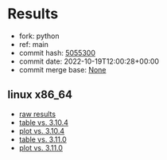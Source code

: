 # Results

- fork: python
- ref: main
- commit hash: [5055300](https://github.com/python/cpython/commit/5055300)
- commit date: 2022-10-19T12:00:28+00:00
- commit merge base: [None](https://github.com/python/cpython/commit/None)

## linux x86_64

- [raw results](bm-20221019-linux-x86_64-python-main-3.12.0a1+-5055300.json)
- [table vs. 3.10.4](bm-20221019-linux-x86_64-python-main-3.12.0a1+-5055300-vs-3.10.4.md)
- [plot vs. 3.10.4](bm-20221019-linux-x86_64-python-main-3.12.0a1+-5055300-vs-3.10.4.png)
- [table vs. 3.11.0](bm-20221019-linux-x86_64-python-main-3.12.0a1+-5055300-vs-3.11.0.md)
- [plot vs. 3.11.0](bm-20221019-linux-x86_64-python-main-3.12.0a1+-5055300-vs-3.11.0.png)

